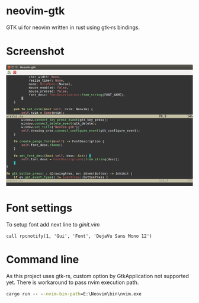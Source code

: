 # neovim-gtk
GTK ui for neovim written in rust using gtk-rs bindings. 

# Screenshot
![Main Window](/screenshots/neovimgtk-screen.png?raw=true)

# Font settings
To setup font add next line to *ginit.vim*
```vim
call rpcnotify(1, 'Gui', 'Font', 'DejaVu Sans Mono 12')
```

# Command line
As this project uses gtk-rs, custom option by GtkApplication not supported yet.
There is workaround to pass nvim execution path.
```bat
cargo run -- --nvim-bin-path=E:\Neovim\bin\nvim.exe
```
